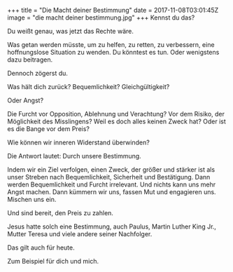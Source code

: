 +++
title = "Die Macht deiner Bestimmung"
date = 2017-11-08T03:01:45Z
image = "die macht deiner bestimmung.jpg"
+++
Kennst du das?

Du weißt genau, was jetzt das Rechte wäre.

Was getan werden müsste, um zu helfen, zu retten, zu verbessern, eine hoffnungslose Situation zu wenden. Du könntest es tun. Oder wenigstens dazu beitragen.

Dennoch zögerst du.

Was hält dich zurück? Bequemlichkeit? Gleichgültigkeit? 

Oder Angst?

Die Furcht vor Opposition, Ablehnung und Verachtung? Vor dem Risiko, der Möglichkeit des Misslingens? Weil es doch alles keinen Zweck hat? Oder ist es die Bange vor dem Preis?

Wie können wir inneren Widerstand überwinden?

Die Antwort lautet: Durch unsere Bestimmung. 

Indem wir ein Ziel verfolgen, einen Zweck, der größer und stärker ist als unser Streben nach Bequemlichkeit, Sicherheit und Bestätigung. Dann werden Bequemlichkeit und Furcht irrelevant. Und nichts kann uns mehr Angst machen. Dann kümmern wir uns, fassen Mut und engagieren uns. Mischen uns ein.

Und sind bereit, den Preis zu zahlen.

Jesus hatte solch eine Bestimmung, auch Paulus, Martin Luther King Jr., Mutter Teresa und viele andere seiner Nachfolger.

Das gilt auch für heute.

Zum Beispiel für dich und mich.